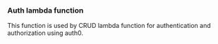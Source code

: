 ### Auth lambda function
 This function is used by CRUD lambda function for authentication and authorization using auth0.
 